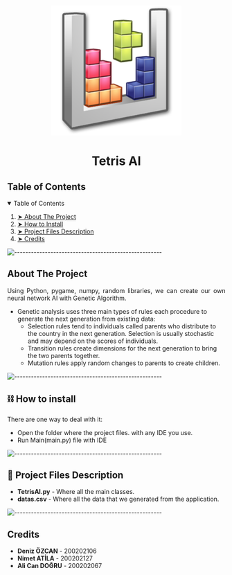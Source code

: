 <p align="center">
    <img src="ai.png" alt="App Logo" width="300px" height="300px" />
  </p>
  <h1 align="center">Tetris AI </h1>
  <!-- TABLE OF CONTENTS -->
  <h2 id="table-of-contents">Table of Contents</h2>
  <details open="open">
    <summary>Table of Contents</summary>
    <ol>
      <li><a href="#about-the-project"> ➤ About The Project</a></li>
      <li><a href="#howtoinstall"> ➤ How to Install</a></li>
      <li>
        <a href="#project-files-description"> ➤ Project Files Description</a>
      </li>
      <li><a href="#Credits"> ➤ Credits</a></li>
    </ol>
  </details>
  
  ![-----------------------------------------------------](https://raw.githubusercontent.com/andreasbm/readme/master/assets/lines/rainbow.png)
  
  <!-- ABOUT THE PROJECT -->
  <h2 id="about-the-project"> About The Project</h2>
  
  <p align="justify">
   Using Python, pygame, numpy, random libraries, we can create our own neural network AI with Genetic Algorithm.
  </p>
  <ul>
    <li>
        Genetic analysis uses three main types of rules each procedure to generate the next generation from existing data:
        <ul>
            <li>Selection rules tend to individuals called parents who distribute to the country in the next generation. Selection is usually stochastic and may depend on the scores of individuals.</li>
            <li>  Transition rules create dimensions for the next generation to bring the two parents together.</li>
            <li>Mutation rules apply random changes to parents to create children.</li>
        </ul>
    </li>
  </ul>

  ![-----------------------------------------------------](https://raw.githubusercontent.com/andreasbm/readme/master/assets/lines/rainbow.png)
    <h2 id="howtoinstall">⛓️ How to install</h2>
  
  <p align="justify">
    There are one way to deal with it:
  <ul>
    <li>Open the folder where the project files. with any IDE you use. </li>
    <li>Run Main(main.py) file with IDE</li>
   </ul>
  </p>
  
  ![-----------------------------------------------------](https://raw.githubusercontent.com/andreasbm/readme/master/assets/lines/rainbow.png)
  <!-- PROJECT FILES DESCRIPTION -->
  <h2 id="project-files-description">📝 Project Files Description</h2>
<ul>
    <li><b>TetrisAI.py</b> - Where all the main classes.</li>
    <li><b>datas.csv</b> - Where all the data that we generated from the application.</li>
  </ul>

![-----------------------------------------------------](https://raw.githubusercontent.com/andreasbm/readme/master/assets/lines/rainbow.png)
  <!-- CREDITS -->
  <h2 id="Credits"> Credits</h2>
<ul>
    <li><b>Deniz ÖZCAN</b> - 200202106</li>
    <li><b> Nimet ATİLA</b> - 200202127</li>
    <li><b>Ali Can DOĞRU</b> - 200202067</li>
  </ul>
